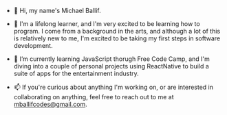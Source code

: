 - 👋 Hi, my name's Michael Ballif.

- 👀 I'm a lifelong learner, and I'm very excited to be learning how to program.  I come from a background in the arts, and although a lot of this is relatively new to me, I'm excited to be taking my first steps in software development.
 
- 🌱 I’m currently learning JavaScript thorugh Free Code Camp, and I'm diving into a couple of personal projects using ReactNative to build a suite of apps for the entertainment industry.

- 📫 If you're curious about anything I'm working on, or are interested in collaborating on anything, feel free to reach out to me at mballifcodes@gmail.com.

<!---
micball/micball is a ✨ special ✨ repository because its `README.md` (this file) appears on your GitHub profile.
You can click the Preview link to take a look at your changes.
--->
